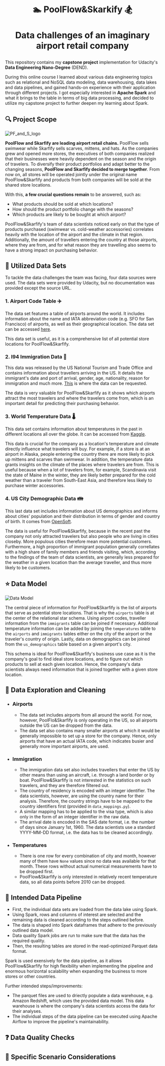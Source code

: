 # <p align="center"> :swimmer: PoolFlow&Skarkify :snowboarder: </p>
# <p align="center">Data challenges of an imaginary airport retail company </p>
This repository contains my **capstone project** implementation for Udacity's **Data Engineering Nano-Degree** (DEND).

During this online course I learned about various data engineering topics such as relational and NoSQL data modeling, data warehousing, data lakes and data pipelines, and gained hands-on experience with their application through different projects. I got especially interested in **Apache Spark** and what it brings to the table in terms of big data processing, and decided to utilize my capstone project to further deepen my learning about Spark.

## :mag: Project Scope
![PF_and_S_logo](https://user-images.githubusercontent.com/54779918/117148216-506e6f80-adb6-11eb-9d19-88fe9b736387.png)

**PoolFlow and Skarfify are leading airport retail chains.** PoolFlow sells swimwear while Skarfify sells scarves, mittens, and hats. As the companies grew and opened more stores, the executives of both companies realized that their businesses were heavily dependent on the season and the origin of travelers. To diversify their product portfolios and adapt better to the changing seasons, **PoolFlow and Skarfify decided to merge together**. From now on, all stores will be operated jointly under the original name PoolFlow&Skarfify and products from both companies will be sold at the shared store locations.

With this, **a few crucial questions remain** to be answered, such as: 
- What products should be sold at which locations? 
- How should the product portfolio change with the seasons? 
- Which products are likely to be bought at which airport?

PoolFlow&Skarfify's team of data scientists noticed early on that the type of products purchased (swimwear vs. cold-weather accessories) correlates heavily with the location of the airport and the climate in that region. Additionally, the amount of travellers entering the country at those airports, where they are from, and for what reason they are travelling also seems to have a strong impact on purchasing behavior.

## :dvd: Utilized Data Sets
To tackle the data challenges the team was facing, four data sources were used. The data sets were provided by Udacity, but no documentation was provided except the source URL.

### 1. Airport Code Table :airplane:
The data set features a table of airports around the world. It includes information about the name and IATA abbreviation code (e.g. SFO for San Francisco) of airports, as well as their geographical location. The data set can be accessed [here](https://datahub.io/core/airport-codes#data).

This data set is useful, as it is a comprehensive list of all potential store locations for PoolFlow&Skarfify.

### 2. I94 Immigration Data :passport_control:
This data was released by the US National Tourism and Trade Office and contains information about travellers arriving in the US. It details the immigrant's date and port of arrival, gender, age, nationality, reason for immigration and much more. [This](https://www.trade.gov/national-travel-and-tourism-office) is where the data can be requested.

The data is very valuable for PoolFlow&Skarfify as it shows which airports attract the most travelers and where the travelers come from, which is an important detail for predicting their purchasing behavior.

### 3. World Temperature Data :thermometer:
This data set contains information about temperatures in the past in different locations all over the globe. It can be accessed from [Kaggle](https://www.kaggle.com/berkeleyearth/climate-change-earth-surface-temperature-data).

This data is crucial for the company as a location's temperature and climate directly influence what travelers will buy. For example, if a store is at an airport in Alaska, people entering the country there are more likely to pick up mittens and scarves than swimwear. In addition, the temperature data grants insights on the climate of the places where travelers are from. This is useful because when a lot of travelers from, for example, Scandinavia visit the state of Maine in the winter, they are likely better prepared for the cold weather than a traveler from South-East Asia, and therefore less likely to purchase winter accessories.

### 4. US City Demographic Data :family:
This last data set includes information about US demographics and informs about cities' population and their distribution in terms of gender and country of birth. It comes from [OpenSoft](https://public.opendatasoft.com/explore/dataset/us-cities-demographics/export/).

The data is useful for PoolFlow&Skarfify, because in the recent past the company not only attracted travelers but also people who are living in cities closeby. More populous cities therefore mean more potential customers. Furthermore, a high proportion of immigrant population generally correllates with a high share of family members and friends visiting, which, according to the findings of the team of data scientists, are generally less prepared for the weather in a given location than the average traveller, and thus more likely to be customers.

## :star: Data Model 
![Data Model](https://user-images.githubusercontent.com/54779918/118850893-82f98b80-b8d1-11eb-8a4c-2ef5b21f7683.png)

The central piece of information for PoolFlow&Skarfify is the list of airports that serve as potential store locations. That is why the `airports` table is at the center of the relational star schema. Using airport codes, traveller information from the `immigrants` table can be joined if necessary. Additional temperature information can be added by joining the `temperatures` table to the `airports` and `immigrants` tables either on the city of the airport or the traveler's country of origin. Lastly, data on demographics can be joined from the `us_demographics` table based on a given airport's city.

This schema is ideal for PoolFlow&Skarfify's business use case as it is the company's goal to find ideal store locations, and to figure out which products to sell at each given location. Hence, the company's data scientists always need information that is joined together with a given store location.

## :eyes: Data Exploration and Cleaning ##

* ### Airports
  - The data set includes airports from all around the world. For now, however, PoolFlo&Skarfify is only operating in the US, so all airports outside the US can be dropped from the data.
  - The data set also contains many smaller airports at which it would be generally impossible to set up a store for the company. Hence, only airports that have an actual IATA code, which indicates busier and generally more important airports, are used.
* ### Immigration
  - The immigration data set also includes travellers that enter the US by other means than using an aircraft, i.e. through a land border or by boat. PoolFlow&Skarfify is not interested in the statistics on such travelers, and they are therefore filtered out.
  - The country of residency is encoded with an integer identifier. The data scientists, however, are using the country name for their analysis. Therefore, the country strings have to be mapped to the country identifiers first (provided in `data_mappings.py`).
  - A similar mapping has to be applied to the visa type, which is also only in the form of an integer identifier in the raw data.
  - The arrival date is encoded in the SAS date format, i.e. the number of days since January 1st, 1960. The data scientists use a standard YYYY-MM-DD format, i.e. the data has to be cleaned accordingly.
* ### Temperatures
  - There is one row for every combination of city and month, however many of them have `None` values since no data was available for that month. These rows without actual numerical measurements have to be dropped first.
  - PoolFlow&Skarfify is only interested in relatively recent temperature data, so all data points before 2010 can be dropped.

## :dash: Intended Data Pipeline
- First, the individual data sets are loaded from the data lake using Spark.
- Using Spark, rows and columns of interest are selected and the remaining data is cleaned according to the steps outlined before.
- The data is shaped into Spark dataframes that adhere to the previously outlined data model.
- Data quality Spark jobs are run to make sure that the data has the required quality.
- Then, the resulting tables are stored in the read-optimized Parquet data format.

Spark is used exensively for the data pipeline, as it allows PoolFlow&Skarfify for high flexibility when implementing the pipeline and enormous horizontal scalability when expanding the business to more stores or other countries.

Further intended steps/improvements:
- The parquet files are used to driectly populate a data warehouse, e.g. Amazon Redshift, which uses the provided data model. This data warehouse is where the company's data scientists access the data for their analyses.
- The individual steps of the data pipeline can be executed using Apache Airflow to improve the pipeline's maintainability.

## :question: Data Quality Checks

## :thought_balloon: Specific Scenario Considerations

